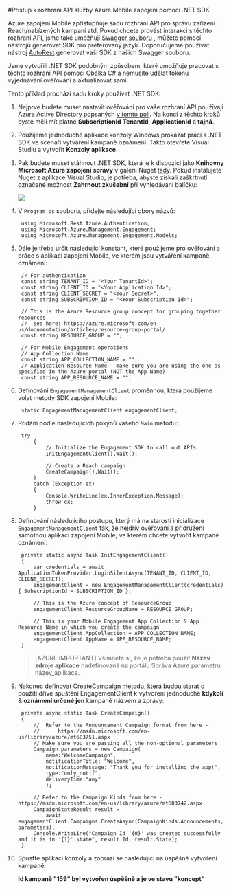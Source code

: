 <properties 
    pageTitle="Přístup k rozhraní API služby Azure Mobile zapojení pomocí .NET SDK" 
    description="Popisuje, jak používat SDK Mobile zapojení .NET pro přístup k rozhraní API služby Azure Mobile můžete zapojit"        
    services="mobile-engagement" 
    documentationCenter="mobile" 
    authors="piyushjo" 
    manager="erikre" 
    editor="" />

<tags 
    ms.service="mobile-engagement" 
    ms.workload="mobile" 
    ms.tgt_pltfrm="mobile-multiple" 
    ms.devlang="dotnet" 
    ms.topic="article" 
    ms.date="08/19/2016" 
    ms.author="piyushjo" />

#<a name="using-net-sdk-to-access-azure-mobile-engagement-service-apis"></a>Přístup k rozhraní API služby Azure Mobile zapojení pomocí .NET SDK

Azure zapojení Mobile zpřístupňuje sadu rozhraní API pro správu zařízení Reach/nabízených kampaní atd. Pokud chcete provést interakci s těchto rozhraní API, jsme také umožňují [Swagger souboru](https://github.com/Azure/azure-rest-api-specs/blob/master/arm-mobileengagement/2014-12-01/swagger/mobile-engagement.json) , můžete pomocí nástrojů generovat SDK pro preferovaný jazyk. Doporučujeme používat nástroj [AutoRest](https://github.com/Azure/AutoRest) generovat vaší SDK z našich Swagger souboru. 

Jsme vytvořili .NET SDK podobným způsobem, který umožňuje pracovat s těchto rozhraní API pomocí Obálka C# a nemusíte udělat tokenu vyjednávání ověřování a aktualizovat sami.  

Tento příklad prochází sadu kroky používat .NET SDK:

1. Nejprve budete muset nastavit ověřování pro vaše rozhraní API používají Azure Active Directory popsaných [v tomto poli](mobile-engagement-api-authentication.md#authentication). Na konci z těchto kroků byste měli mít platné **SubscriptionId** **TenantId**, **ApplicationId** a **tajná**. 

2. Použijeme jednoduché aplikace konzoly Windows prokázat práci s .NET SDK ve scénáři vytváření kampaně oznámení. Takto otevřete Visual Studiu a vytvořit **Konzoly aplikace**.   

3. Pak budete muset stáhnout .NET SDK, která je k dispozici jako **Knihovny Microsoft Azure zapojení správy** v galerii Nuget [tady](https://www.nuget.org/packages/Microsoft.Azure.Management.Engagement/).
Pokud instalujete Nuget z aplikace Visual Studio, je potřeba, abyste získali zaškrtnutí označené možnost **Zahrnout zkušební** při vyhledávání balíčku:

    ![][1]

4. V `Program.cs` souboru, přidejte následující obory názvů:

        using Microsoft.Rest.Azure.Authentication;
        using Microsoft.Azure.Management.Engagement;
        using Microsoft.Azure.Management.Engagement.Models;

5. Dále je třeba určit následující konstant, které použijeme pro ověřování a práce s aplikaci zapojení Mobile, ve kterém jsou vytváření kampaně oznámení:

        // For authentication
        const string TENANT_ID = "<Your TenantId>";
        const string CLIENT_ID = "<Your Application Id>";
        const string CLIENT_SECRET = "<Your Secret>";
        const string SUBSCRIPTION_ID = "<Your Subscription Id>";

        // This is the Azure Resource group concept for grouping together resources 
        //  see here: https://azure.microsoft.com/en-us/documentation/articles/resource-group-portal/
        const string RESOURCE_GROUP = "";

        // For Mobile Engagement operations
        // App Collection Name 
        const string APP_COLLECTION_NAME = "";
        // Application Resource Name - make sure you are using the one as specified in the Azure portal (NOT the App Name)
        const string APP_RESOURCE_NAME = "";

6. Definování `EngagementManagementClient` proměnnou, která použijeme volat metody SDK zapojení Mobile:

        static EngagementManagementClient engagementClient; 

7. Přidání podle následujících pokynů vašeho `Main` metodu:

        try
            {
                // Initialize the Engagement SDK to call out APIs. 
                InitEngagementClient().Wait();

                // Create a Reach campaign
                CreateCampaign().Wait();
            }
            catch (Exception ex)
            {
                Console.WriteLine(ex.InnerException.Message);
                throw ex;
            }

8. Definování následujícího postupu, který má na starosti inicializace `EngagementManagementClient` tak, že nejdřív ověřování a přidružení samotnou aplikaci zapojení Mobile, ve kterém chcete vytvořit kampaně oznámení:

        private static async Task InitEngagementClient()
        {
            var credentials = await ApplicationTokenProvider.LoginSilentAsync(TENANT_ID, CLIENT_ID, CLIENT_SECRET);
            engagementClient = new EngagementManagementClient(credentials) { SubscriptionId = SUBSCRIPTION_ID };
            
            // This is the Azure concept of ResourceGroup
            engagementClient.ResourceGroupName = RESOURCE_GROUP;

            // This is your Mobile Engagement App Collection & App Resource Name in which you create the campaign
            engagementClient.AppCollection = APP_COLLECTION_NAME;
            engagementClient.AppName = APP_RESOURCE_NAME;
        }

    > [AZURE.IMPORTANT] Všimněte si, že je potřeba použít **Název zdroje aplikace** nadefinovaná na portálu Správa Azure parametru název_aplikace. 

9. Nakonec definovat CreateCampaign metodu, která budou starat o použití dříve spuštění EngagementClient k vytvoření jednoduché **kdykoli** & **oznámení určené jen** kampaně názvem a zprávy: 

        private async static Task CreateCampaign()
        {
            //  Refer to the Announcement Campaign format from here - 
            //      https://msdn.microsoft.com/en-us/library/azure/mt683751.aspx
            // Make sure you are passing all the non-optional parameters
            Campaign parameters = new Campaign(
                name:"WelcomeCampaign",
                notificationTitle: "Welcome", 
                notificationMessage: "Thank you for installing the app!",
                type:"only_notif",
                deliveryTime:"any"
                );

            // Refer to the Campaign Kinds from here - https://msdn.microsoft.com/en-us/library/azure/mt683742.aspx
            CampaignStateResult result = 
                await engagementClient.Campaigns.CreateAsync(CampaignKinds.Announcements, parameters);
            Console.WriteLine("Campaign Id '{0}' was created successfully and it is in '{1}' state", result.Id, result.State);
        }

10. Spusťte aplikaci konzoly a zobrazí se následující na úspěšné vytvoření kampaně:

    **Id kampaně "159" byl vytvořen úspěšně a je ve stavu "koncept"**

<!-- Images. -->

[1]: ./media/mobile-engagement-dotnet-sdk-service-api/include-prerelease.png
